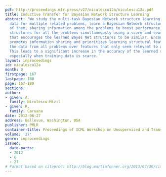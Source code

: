 ```yaml
---
pdf: http://proceedings.mlr.press/v27/niculescu12a/niculescu12a.pdf
title: Inductive Transfer for Bayesian Network Structure Learning
abstract: 'We study the multi-task Bayesian Network structure learning problem: given
  data for multiple related problems, learn a Bayesian Network structure for each
  of them, sharing information among the problems to boost performance. We learn the
  structures for all the problems simultaneously using a score and search approach
  that encourages the learned Bayes Net structures to be similar. Encouraging similarity
  promotes information sharing and prioritizes learning structural features that explain
  the data from all problems over features that only seem relevant to a single one.
  This leads to a significant increase in the accuracy of the learned structures,
  especially when training data is scarce.'
layout: inproceedings
id: niculescu12a
month: 0
firstpage: 167
lastpage: 180
page: 167-180
sections: 
author:
- given: A.
  family: Niculescu-Mizil
- given: R.
  family: Caruana
date: 2012-06-27
address: Bellevue, Washington, USA
publisher: PMLR
container-title: Proceedings of ICML Workshop on Unsupervised and Transfer Learning
volume: '27'
genre: inproceedings
issued:
  date-parts:
  - 2012
  - 6
  - 27
# Format based on citeproc: http://blog.martinfenner.org/2013/07/30/citeproc-yaml-for-bibliographies/
---
```

